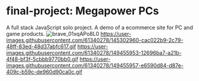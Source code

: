 # final-project: Megapower PCs

A full stack JavaScript solo project. A demo of a ecommerce site for PC and game products.
![brave_01xqAPo8L0](https://user-images.githubusercontent.com/61340278/165858723-f970592c-6d73-4ee2-957c-6882ede43493.png)
https://user-images.githubusercontent.com/61340278/145302960-cac022b9-2c79-48ff-83ed-48d37abfc617.gif
https://user-images.githubusercontent.com/61340278/149455953-12696ba7-a21b-4f48-bf3f-5cbbb9770bb0.gif
https://user-images.githubusercontent.com/61340278/149455957-e6590d84-d87e-409c-b59c-de960d90ca0c.gif
